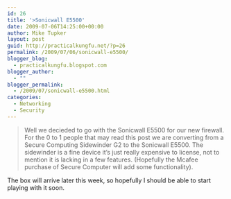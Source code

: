 ```yaml
---
id: 26
title: '>Sonicwall E5500'
date: 2009-07-06T14:25:00+00:00
author: Mike Tupker
layout: post
guid: http://practicalkungfu.net/?p=26
permalink: /2009/07/06/sonicwall-e5500/
blogger_blog:
  - practicalkungfu.blogspot.com
blogger_author:
  - ""
blogger_permalink:
  - /2009/07/sonicwall-e5500.html
categories:
  - Networking
  - Security
---
```

>Well we decieded to go with the Sonicwall E5500 for our new firewall. For the 0 to 1 people that may read this post we are converting from a Secure Computing Sidewinder G2 to the Sonicwall E5500. The sidewinder is a fine device it&#8217;s just really expensive to license, not to mention it is lacking in a few features. (Hopefully the Mcafee purchase of Secure Computer will add some functionality).

The box will arrive later this week, so hopefully I should be able to start playing with it soon.